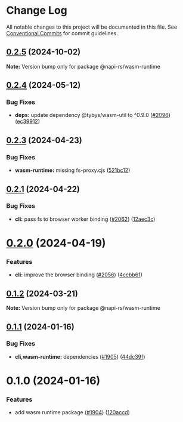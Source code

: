 # Change Log

All notable changes to this project will be documented in this file.
See [Conventional Commits](https://conventionalcommits.org) for commit guidelines.

## [0.2.5](https://github.com/napi-rs/napi-rs/compare/@napi-rs/wasm-runtime@0.2.4...@napi-rs/wasm-runtime@0.2.5) (2024-10-02)

**Note:** Version bump only for package @napi-rs/wasm-runtime

## [0.2.4](https://github.com/napi-rs/napi-rs/compare/@napi-rs/wasm-runtime@0.2.3...@napi-rs/wasm-runtime@0.2.4) (2024-05-12)

### Bug Fixes

- **deps:** update dependency @tybys/wasm-util to ^0.9.0 ([#2096](https://github.com/napi-rs/napi-rs/issues/2096)) ([ec39912](https://github.com/napi-rs/napi-rs/commit/ec3991252710870c621edb4825bd4bf076ad45b0))

## [0.2.3](https://github.com/napi-rs/napi-rs/compare/@napi-rs/wasm-runtime@0.2.2...@napi-rs/wasm-runtime@0.2.3) (2024-04-23)

### Bug Fixes

- **wasm-runtime:** missing fs-proxy.cjs ([521bc12](https://github.com/napi-rs/napi-rs/commit/521bc12e43aa718a66fdab3c9b8045a118e073d5))

## [0.2.1](https://github.com/napi-rs/napi-rs/compare/@napi-rs/wasm-runtime@0.2.0...@napi-rs/wasm-runtime@0.2.1) (2024-04-22)

### Bug Fixes

- **cli:** pass fs to browser worker binding ([#2062](https://github.com/napi-rs/napi-rs/issues/2062)) ([12aec3c](https://github.com/napi-rs/napi-rs/commit/12aec3c1354d3b2c722787de38325477c750e988))

# [0.2.0](https://github.com/napi-rs/napi-rs/compare/@napi-rs/wasm-runtime@0.1.2...@napi-rs/wasm-runtime@0.2.0) (2024-04-19)

### Features

- **cli:** improve the browser binding ([#2056](https://github.com/napi-rs/napi-rs/issues/2056)) ([4ccbb61](https://github.com/napi-rs/napi-rs/commit/4ccbb6117943d5aa06f985eced1555ecf4c6fb05))

## [0.1.2](https://github.com/napi-rs/napi-rs/compare/@napi-rs/wasm-runtime@0.1.1...@napi-rs/wasm-runtime@0.1.2) (2024-03-21)

**Note:** Version bump only for package @napi-rs/wasm-runtime

## [0.1.1](https://github.com/napi-rs/napi-rs/compare/@napi-rs/wasm-runtime@0.1.0...@napi-rs/wasm-runtime@0.1.1) (2024-01-16)

### Bug Fixes

- **cli,wasm-runtime:** dependencies ([#1905](https://github.com/napi-rs/napi-rs/issues/1905)) ([44dc39f](https://github.com/napi-rs/napi-rs/commit/44dc39f1f0d073f8a768e84c8d5aa4783d90b247))

# 0.1.0 (2024-01-16)

### Features

- add wasm runtime package ([#1904](https://github.com/napi-rs/napi-rs/issues/1904)) ([120accd](https://github.com/napi-rs/napi-rs/commit/120accd965f03e1de89d0d9a2fba69b97d70b95c))
